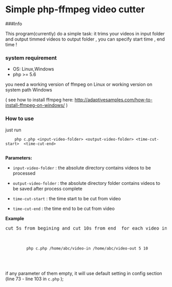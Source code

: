 # Simple php-ffmpeg video cutter 

###Info

This program(currently) do a simple task: it trims your videos in input folder and output timmed videos to output folder , you can specify start time , end time !  
                           


### system requirement
                                                                                                                          

- OS: Linux,Windows 
- php >= 5.6 

you need a working version of ffmpeg on Linux or working version on system path Windows

( see how to install ffmpeg here: http://adaptivesamples.com/how-to-install-ffmpeg-on-windows/ )



### How to use 
                                                                                                                         
just run 

```
	php c.php <input-video-folder> <output-video-folder> <time-cut-start>  <time-cut-end>
	
```

__Parameters:__ 

- `input-video-folder` : the absolute directory contains videos to be processed

- `output-video-folder` : the absolute directory folder contains videos to be saved after process complete 

- `time-cut-start` : the time start to be cut from video

- `time-cut-end` : the time end to be cut from video 


__Example__


<pre>
cut 5s from begining and cut 10s from end  for each video in /home/abc/video-in, after process complete, save videos to /home/abc/video-out :


         <code> <center> php c.php /home/abc/video-in /home/abc/video-out 5 10</center></code>
         
         
</pre>

if any parameter of them empty, it will use default setting in config section (line 73 - line 103 in `c.php` );
